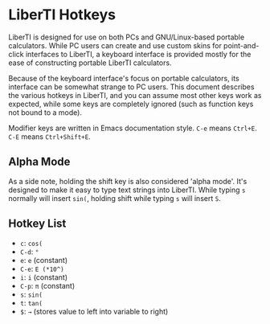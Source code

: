 LiberTI Hotkeys
===============

LiberTI is designed for use on both PCs and GNU/Linux-based portable
calculators. While PC users can create and use custom skins for point-and-click
interfaces to LiberTI, a keyboard interface is provided mostly for the ease of
constructing portable LiberTI calculators.

Because of the keyboard interface's focus on portable calculators, its
interface can be somewhat strange to PC users. This document describes the
various hotkeys in LiberTI, and you can assume most other keys work as
expected, while some keys are completely ignored (such as function keys not
bound to a mode).

Modifier keys are written in Emacs documentation style. `C-e` means
`Ctrl+E`. `C-E` means `Ctrl+Shift+E`.

Alpha Mode
----------

As a side note, holding the shift key is also considered 'alpha mode'. It's
designed to make it easy to type text strings into LiberTI. While typing `s`
normally will insert `sin(`, holding shift while typing `s` will insert `S`.

Hotkey List
-----------

- `c`: `cos(`
- `C-d`: `°`
- `e`: `e` (constant)
- `C-e`: `E (*10^)`
- `i`: `i` (constant)
- `C-p`: `π` (constant)
- `s`: `sin(`
- `t`: `tan(`
- `$`: `→` (stores value to left into variable to right)
